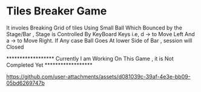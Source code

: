 
# Tiles Breaker Game

It involes Breaking Grid of tiles Using Small Ball Which Bounced by the Stage/Bar , Stage is Controlled By KeyBoard Keys i.e, 
d -> to Move Left And a -> to Move Right.
If Any case Ball Goes At lower Side of Bar , session will Closed

****************** Currently I am Working On This Game , it is Not Completed Yet ******************

https://github.com/user-attachments/assets/d081039c-39af-4e3e-bb09-05bd6269747b


